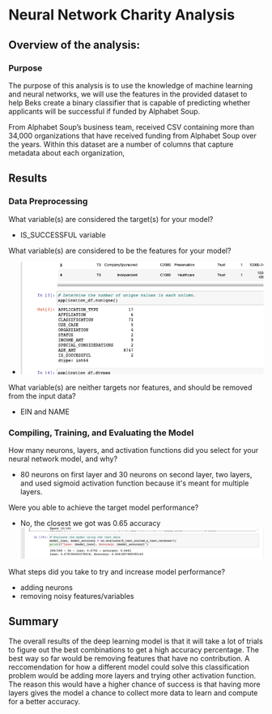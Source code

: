 # Neural Network Charity Analysis

## Overview of the analysis: 
### Purpose
The purpose of this analysis is to use the knowledge of machine learning and neural networks, we will use the features in the provided dataset to help Beks create a binary classifier that is capable of predicting whether applicants will be successful if funded by Alphabet Soup.

From Alphabet Soup’s business team, received CSV containing more than 34,000 organizations that have received funding from Alphabet Soup over the years. Within this dataset are a number of columns that capture metadata about each organization,

## Results

### Data Preprocessing
What variable(s) are considered the target(s) for your model? 
  - IS_SUCCESSFUL variable

What variable(s) are considered to be the features for your model?
  - ![Features](images/targets.png)

What variable(s) are neither targets nor features, and should be removed from the input data?
  - EIN and NAME
  
### Compiling, Training, and Evaluating the Model
How many neurons, layers, and activation functions did you select for your neural network model, and why?
  - 80 neurons on first layer and 30 neurons on second layer, two layers, and used sigmoid activation function because it's meant for multiple layers.
  
Were you able to achieve the target model performance?
  - No, the closest we got was 0.65 accuracy
    ![attempt1](images/attempt1.png)
    
What steps did you take to try and increase model performance?
  - adding neurons 
  - removing noisy features/variables
  
## Summary

The overall results of the deep learning model is that it will take a lot of trials to figure out the best combinations to get a high accuracy percentage. The best way so far would be removing features that have no contribution.  A reccomendation for how a different model could solve this classification problem would be adding more layers and trying other activation function. The reason this would have a higher chance of success is that having more layers gives the model a chance to collect more data to learn and compute for a better accuracy. 
